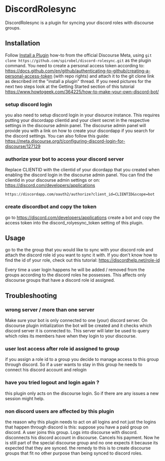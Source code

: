 # DiscordRolesync

DiscordRolesync is a plugin for syncing your discord roles with discourse groups.

## Installation

Follow [Install a Plugin](https://meta.discourse.org/t/install-a-plugin/19157)
how-to from the official Discourse Meta, using `git clone https://github.com/spirobel/discord-rolesync.git`
as the plugin command. You need to create a personal access token according to: https://docs.github.com/en/github/authenticating-to-github/creating-a-personal-access-token (with repo rights) and attach it to the git clone link as described int the "install a plugin" thread. If you need pictures for the next two steps look at the Getting Started section of this tutorial https://www.howtogeek.com/364225/how-to-make-your-own-discord-bot/

### setup discord login

you also need to setup discord login in your disource instance. This requires putting your discordapp clientid and your client secret in the respective settings in the discourse admin panel. The discourse admin panel will provide you with a link on how to create your discordapp if you search for the discord settings. You can also follow this guide: https://meta.discourse.org/t/configuring-discord-login-for-discourse/127129

### authorize your bot to access your discord server

Replace CLIENTID with the clientid of your dicordapp that you created when enabling the discord login in the discourse admin panel. You can find the clientid in your discourse admin settings or on: https://discord.com/developers/applications

```
https://discordapp.com/oauth2/authorize?client_id=CLIENTID&scope=bot
```

### create discordbot and copy the token

go to https://discord.com/developers/applications create a bot and copy the access token into the discord_rolyesync_token setting of this plugin.


## Usage

go to the the group that you would like to sync with your discord role and attach the discord role id you want to sync it with. If you don't know how to find the id of your role, check out this tutorial: https://discordhelp.net/role-id

Every time a user login happens he will be added / removed from the groups according to the discord roles he possesses. This affects only discourse groups that have a discord role id assigned.

## Troubleshooting

### wrong server / more than one server

Make sure your bot is only connected to one (your) discord server. On discourse plugin initialization the bot will be created and it checks which discord server it is connected to.
This server will later be used to query which roles its members have when they login to your discourse.

### user lost access after role id assigned to group

if you assign a role id to a group you decide to manage access to this group through discord. So if a user wants to stay in this group he needs to connect his discord account and relogin

### have you tried logout and login again ?

this plugin only acts on the discourse login. So if there are any issues a new session might help.

### non discord users are affected by this plugin

the reason why this plugin needs to act on all logins and not just the logins that happen through discord is this:
suppose you have a paid group on discord. A user joins this group. Logs into discourse with discord. disconnects his discord account in discourse. Cancels his payment. Now he is still part of the special discourse group and no one expects it because its expected that they are synced. the remedy to this is to create discourse groups that fit no other purpose than being synced to discord roles.
